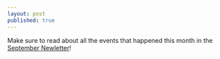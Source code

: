 ```yaml
---
layout: post
published: true
---
```

Make sure to read about all the events that happened this month in the [September Newletter](https://drive.google.com/file/d/14d-SW65GuMmAwFjbPQTdWVPuDuhgCeA1/view)!

